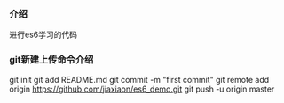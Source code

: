 ### 介绍
进行es6学习的代码



### git新建上传命令介绍
git init
git add README.md
git commit -m "first commit"
git remote add origin https://github.com/jiaxiaon/es6_demo.git
git push -u origin master
